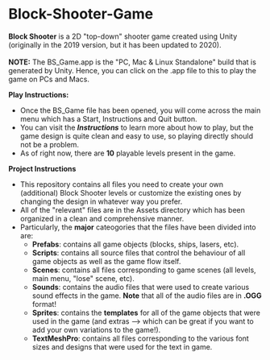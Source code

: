 # Block-Shooter-Game
**Block Shooter** is a  2D "top-down" shooter game created using Unity (originally in the 2019 version, but it has been updated to 2020).<br/><br/>
**NOTE:** The BS_Game.app is the "PC, Mac & Linux Standalone" build that is generated by Unity. Hence, you can click on the .app file to this to play the game on PCs and Macs. 

**Play Instructions:** 
- Once the BS_Game file has been opened, you will come across the main menu which has a Start, Instructions and Quit button. 
- You can visit the ***Instructions*** to learn more about how to play, but the game design is quite clean and easy to use, so playing directly should not be a problem.
- As of right now, there are **10** playable levels present in the game. 

**Project Instructions**
- This repository contains all files you need to create your own (additional) Block Shooter levels or customize the existing ones by changing the design in whatever way you prefer. 
- All of the "relevant" files are in the Assets directory which has been organized in a clean and comprehensive manner. 
- Particularly, the **major** cateogories that the files have been divided into are: 
  - **Prefabs**: contains all game objects (blocks, ships, lasers, etc). 
  - **Scripts**: contains all source files that control the behaviour of all game objects as well as the game flow itself. 
  - **Scenes**: contains all files corresponding to game scenes (all levels, main menu, "lose" scene, etc). 
  - **Sounds**: contains the audio files that were used to create various sound effects in the game. **Note** that all of the audio files are in **.OGG** format!
  - **Sprites**: contains the **templates** for all of the game objects that were used in the game (and extras --> which can be great if you want to add your own variations to the game!). 
  - **TextMeshPro**: contains all files corresponding to the various font sizes and designs that were used for the text in game. 
